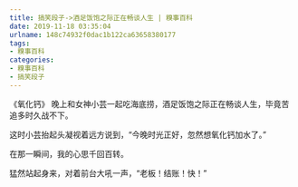 ```yaml
---
title: 搞笑段子->酒足饭饱之际正在畅谈人生 | 糗事百科
date: 2019-11-18 03:35:04
urlname: 148c74932f0dac1b122ca63658380177
tags: 
- 糗事百科
categories:
- 糗事百科
- 搞笑段子
---
```

《氧化钙》 晚上和女神小芸一起吃海底捞，酒足饭饱之际正在畅谈人生，毕竟苦追多时久战不下。

这时小芸抬起头凝视着远方说到，“今晚时光正好，忽然想氧化钙加水了。”

在那一瞬间，我的心思千回百转。

猛然站起身来，对着前台大吼一声，“老板！结账！快！”


